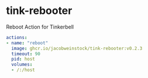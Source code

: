 # tink-rebooter
Reboot Action for Tinkerbell

```yaml
actions:
- name: "reboot"
  image: ghcr.io/jacobweinstock/tink-rebooter:v0.2.3
  timeout: 90
  pid: host
  volumes:
  - /:/host
```
